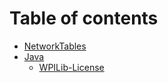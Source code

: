 # Table of contents

* [NetworkTables](README.md)
* [Java](java/README.md)
  * [WPILib-License](Java/WPILib-License.md)
